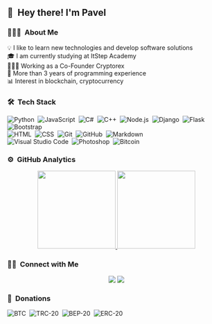 ## 👋 &nbsp;Hey there! I'm Pavel

### 👨🏻‍💻 &nbsp;About Me

💡 I like to learn new technologies and develop software solutions \
🎓 I am currently studying at ItStep Academy \
👨🏻‍💻 Working as a Co-Founder Cryptorex \
🤝 More than 3 years of programming experience \
📊 Interest in blockchain, cryptocurrency

### 🛠 &nbsp;Tech Stack

![Python](https://img.shields.io/badge/-Python-05122A?style=flat&logo=python)&nbsp;
![JavaScript](https://img.shields.io/badge/-JavaScript-05122A?style=flat&logo=javascript)&nbsp;
![C#](https://img.shields.io/badge/-C%23-05122A?style=flat&logo=C-sharp&logoColor=A8B9CC)&nbsp;
![C++](https://img.shields.io/badge/-C++-05122A?style=flat&logo=C%2B%2B&logoColor=00599C)&nbsp;
![Node.js](https://img.shields.io/badge/-Node.js-05122A?style=flat&logo=node.js)&nbsp;
![Django](https://img.shields.io/badge/-Django-05122A?style=flat&logo=django&logoColor=092E20)&nbsp;
![Flask](https://img.shields.io/badge/-Flask-05122A?style=flat&logo=flask)&nbsp;
![Bootstrap](https://img.shields.io/badge/-Bootstrap-05122A?style=flat&logo=bootstrap&logoColor=563D7C)\
![HTML](https://img.shields.io/badge/-HTML-05122A?style=flat&logo=HTML5)&nbsp;
![CSS](https://img.shields.io/badge/-CSS-05122A?style=flat&logo=CSS3&logoColor=1572B6)&nbsp;
![Git](https://img.shields.io/badge/-Git-05122A?style=flat&logo=git)&nbsp;
![GitHub](https://img.shields.io/badge/-GitHub-05122A?style=flat&logo=github)&nbsp;
![Markdown](https://img.shields.io/badge/-Markdown-05122A?style=flat&logo=markdown)\
![Visual Studio Code](https://img.shields.io/badge/-Visual%20Studio%20Code-05122A?style=flat&logo=visual-studio-code&logoColor=007ACC)&nbsp;
![Photoshop](https://img.shields.io/badge/-Photoshop-05122A?style=flat&logo=adobe-photoshop)&nbsp;
![Bitcoin](https://img.shields.io/badge/-Bitcoin-05122A?style=flat&logo=bitcoin&logoColor=A8B9CC)&nbsp;

### ⚙️ &nbsp;GitHub Analytics

<center>
  <a href="https://github.com/AVS1508">
  <img height="180em" src="https://github-readme-stats.vercel.app/api?username=kopasxa&show_icons=true&theme=dark&show_icons=true&include_all_commits=true&count_private=true"/>
  <img height="180em" src="https://github-readme-stats.vercel.app/api/top-langs/?username=kopasxa&theme=dark&layout=compact&langs_count=8&hide=php"/>
</a>
</center>

### 🤝🏻 &nbsp;Connect with Me

<center>
<a href="https://www.linkedin.com/in/pavel-korolenko-24a266171/"><img src="https://img.shields.io/badge/-Pavel%20Korolenko-0077B5?style=flat&logo=Linkedin&logoColor=white"/></a>
<a href="https://instagram.com/kopasxa"><img src="https://img.shields.io/badge/-@kopasxa_-E4405F?style=flat&logo=Instagram&logoColor=white"/></a>
</center>

### 💸 &nbsp;Donations
![BTC](https://img.shields.io/badge/btc-1Aru3YpZMfZ6is9XdvtXgadGU7uku3aKA8-orange)&nbsp;
![TRC-20](https://img.shields.io/badge/trc20-TKEyrHYMAVdLeXQw2LjbnoRdcrZRfh8zuH-green)&nbsp;
![BEP-20](https://img.shields.io/badge/bep20-0x72A07660AC7527e44f4A8dD6207C19DB9Ecfd196-yellow)&nbsp;
![ERC-20](https://img.shields.io/badge/erc20-0x72A07660AC7527e44f4A8dD6207C19DB9Ecfd196-blue)&nbsp;
